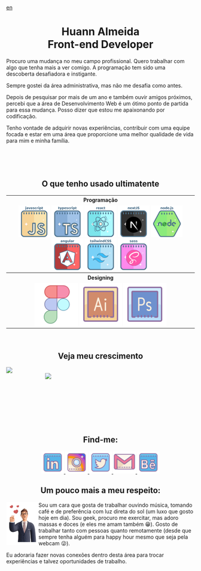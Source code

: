 [en](/README.md)  

<div>
  <h1 align="center"> Huann Almeida <br> Front-end Developer</h1>
  Procuro uma mudança no meu campo profissional. Quero trabalhar com algo que tenha mais a ver comigo. A programação tem sido uma descoberta desafiadora e instigante.
  
  Sempre gostei da área administrativa, mas não me desafia como antes.

  Depois de pesquisar por mais de um ano e também ouvir amigos próximos, percebi que a área de Desenvolvimento Web é um ótimo ponto de partida para essa mudança. Posso dizer que estou me apaixonando por codificação.

  Tenho vontade de adquirir novas experiências, contribuir com uma equipe focada e estar em uma área que proporcione uma melhor qualidade de vida para mim e minha família.
</div>
<br><br><br>
<h2 align="center">O que tenho usado ultimatente</h2>
<table align="center">
  <th>Programação</th>
  <tr>
    <td align="center">
      <img height="85em" src="https://github.com/huannvictor/huannvictor/blob/main/assets/javascript.svg" alt="Javascript">
      <img height="85em" src="https://github.com/huannvictor/huannvictor/blob/main/assets/typescript.svg" alt="Typescript">
      <img height="85em" src="https://github.com/huannvictor/huannvictor/blob/main/assets/react.svg" alt="React">
      <img height="85em" src="https://github.com/huannvictor/huannvictor/blob/main/assets/logoNextJS.svg" alt="NextJS">
      <img height="85em" src="https://github.com/huannvictor/huannvictor/blob/main/assets/node.svg" alt="Nodejs">
      <img height="85em" src="https://github.com/huannvictor/huannvictor/blob/main/assets/angular-logo.svg" alt="Angular">
      <img height="85em" src="https://github.com/huannvictor/huannvictor/blob/main/assets/logoTailwindCSS.svg" alt="TailsindCSS">
      <img height="85em" src="https://github.com/huannvictor/huannvictor/blob/main/assets/sass-logo.svg" alt="Sass">
<!--         <img height="85em" src="https://github.com/huannvictor/huannvictor/blob/main/assets/html-5.svg" alt="HTML5"> -->
<!--         <img height="85em" src="https://github.com/huannvictor/huannvictor/blob/main/assets/css3.svg" alt="CSS"> -->
    </td>
  </tr>
<th>Designing</th>
  <tr>
    <td align="center">
      <img height="115em" src="https://github.com/huannvictor/huannvictor/blob/main/assets/icons8-figma.svg" alt="Figma">
      <img height="115em" src="https://github.com/huannvictor/huannvictor/blob/main/assets/icons8-adobe-illustrator.svg" alt="Adobe Illustrator">
      <img height="115em" src="https://github.com/huannvictor/huannvictor/blob/main/assets/icons8-adobe-photoshop.svg" alt="Adobe Photoshop">
    </td>
  </tr>
</table>
<br>
  <h2 align="center">Veja meu crescimento</h2>
<div>
  <img align="left" width="400em" src="https://github-readme-stats.vercel.app/api?username=huannvictor&show_icons=true&theme=tokyonight">
  <img align="right" width="400em" src="https://github-readme-stats.vercel.app/api/top-langs/?username=huannvictor&layout=compact">
</div>
<br><br><br><br><br><br><br><br>
<div align="center">
  <h2 align="center"> Find-me:</h2>
  <a href="https://www.linkedin.com/in/huannalmeida/">
    <img src="https://github.com/huannvictor/huannvictor/blob/main/assets/icons8-linkedin.svg" heigth="50" e width="60">
  </a>
  <a href="https://www.instagram.com/huannvictor/">
    <img src="https://github.com/huannvictor/huannvictor/blob/main/assets/icons8-instagram.svg" heigth="50" e width="60">
  </a>
  <a href="https://www.twitter.com/huannvictor/">
    <img src="https://github.com/huannvictor/huannvictor/blob/main/assets/icons8-twitter.svg" heigth="50" e width="60">
  </a>
  <a href="mailto:huannvictor@gmail.com">
    <img src="https://github.com/huannvictor/huannvictor/blob/main/assets/icons8-gmail-logo.svg" heigth="50" e width="60">
  </a>
  <a href="https://www.behance.net/huannvictor">
    <img src="https://github.com/huannvictor/huannvictor/blob/main/assets/icons8-behance.svg" heigth="50" e width="60">
  </a>
</div>
<div>
  <h2 align="center"> Um pouco mais a meu respeito:</h2>
  <img height="115em" align="left" src="https://github.com/huannvictor/huannvictor/blob/main/assets/business-3d-318.png" alt="businessInLove">

  Sou um cara que gosta de trabalhar ouvindo música, tomando café e de preferência com luz direta do sol (um luxo que gosto hoje em dia).
  Sou geek, procuro me exercitar, mas adoro massas e doces (e eles me amam também 😁).
  Gosto de trabalhar tanto com pessoas quanto remotamente (desde que sempre tenha alguém para happy hour mesmo que seja pela webcam 😜).

  Eu adoraria fazer novas conexões dentro desta área para trocar experiências e talvez oportunidades de trabalho.
  
</div>
